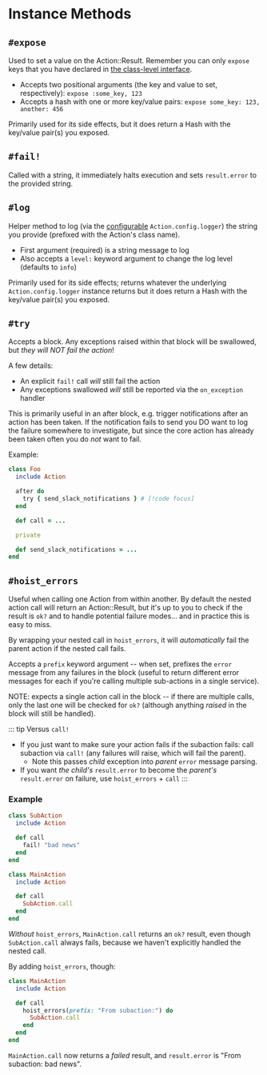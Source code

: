 # Instance Methods

## `#expose`

Used to set a value on the Action::Result. Remember you can only `expose` keys that you have declared in [the class-level interface](/reference/class).

* Accepts two positional arguments (the key and value to set, respectively): `expose :some_key, 123`
* Accepts a hash with one or more key/value pairs: `expose some_key: 123, another: 456`

Primarily used for its side effects, but it does return a Hash with the key/value pair(s) you exposed.


## `#fail!`

Called with a string, it immediately halts execution and sets `result.error` to the provided string.

## `#log`

Helper method to log (via the [configurable](/reference/configuration#logger) `Action.config.logger`) the string you provide (prefixed with the Action's class name).

* First argument (required) is a string message to log
* Also accepts a `level:` keyword argument to change the log level (defaults to `info`)

Primarily used for its side effects; returns whatever the underlying `Action.config.logger` instance returns but it does return a Hash with the key/value pair(s) you exposed.

## `#try`

Accepts a block.  Any exceptions raised within that block will be swallowed, but _they will NOT fail the action_!

A few details:
* An explicit `fail!` call _will_ still fail the action
* Any exceptions swallowed _will_ still be reported via the `on_exception` handler

This is primarily useful in an after block, e.g. trigger notifications after an action has been taken.  If the notification fails to send you DO want to log the failure somewhere to investigate, but since the core action has already been taken often you do _not_ want to fail.

Example:

```ruby
class Foo
  include Action

  after do
    try { send_slack_notifications } # [!code focus]
  end

  def call = ...

  private

  def send_slack_notifications = ...
end
```

## `#hoist_errors`

Useful when calling one Action from within another.  By default the nested action call will return an Action::Result, but it's up to you to check if the result is `ok?` and to handle potential failure modes... and in practice this is easy to miss.

By wrapping your nested call in `hoist_errors`, it will _automatically_ fail the parent action if the nested call fails.

Accepts a `prefix` keyword argument -- when set, prefixes the `error` message from any failures in the block (useful to return different error messages for each if you're calling multiple sub-actions in a single service).

NOTE: expects a single action call in the block -- if there are multiple calls, only the last one will be checked for `ok?` (although anything _raised_ in the block will still be handled).

::: tip Versus `call!`
* If you just want to make sure your action fails if the subaction fails: call subaction via `call!` (any failures will raise, which will fail the parent).
  * Note this passes _child_ exception into _parent_ `error` message parsing.
* If you want _the child's_ `result.error` to become the _parent's_ `result.error` on failure, use `hoist_errors` + `call`
:::

### Example

```ruby
class SubAction
  include Action

  def call
    fail! "bad news"
  end
end

class MainAction
  include Action

  def call
    SubAction.call
  end
end
```

_Without_ `hoist_errors`, `MainAction.call` returns an `ok?` result, even though `SubAction.call` always fails, because we haven't explicitly handled the nested call.

By adding `hoist_errors`, though:

```ruby
class MainAction
  include Action

  def call
    hoist_errors(prefix: "From subaction:") do
      SubAction.call
    end
  end
end
```

`MainAction.call` now returns a _failed_ result, and `result.error` is "From subaction: bad news".
